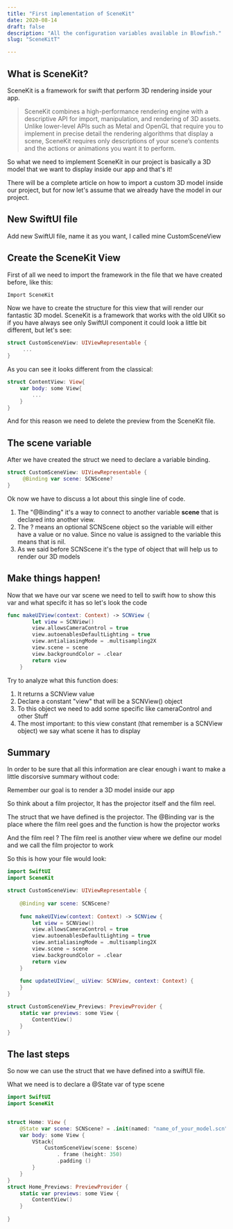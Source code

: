 ```yaml
---
title: "First implementation of SceneKit"
date: 2020-08-14
draft: false
description: "All the configuration variables available in Blowfish."
slug: "SceneKitT"

---
```


## What is SceneKit?

SceneKit is a framework for swift that perform 3D rendering inside your app.

> SceneKit combines a high-performance rendering engine with a descriptive API for import, manipulation, and rendering of 3D assets. Unlike lower-level APIs such as Metal and OpenGL that require you to implement in precise detail the rendering algorithms that display a scene, SceneKit requires only descriptions of your scene’s contents and the actions or animations you want it to perform.

So what we need to implement SceneKit in our project is basically a 3D model that we want to display inside our app and that's it!

There will be a complete article on how to import a custom 3D model inside our project, but for now let's assume that we already have the model in our project.

## New SwiftUI file

Add new SwiftUI file, name it as you want, I called mine CustomSceneView

## Create the SceneKit View

First of all we need to import the framework in the file that we have created before, like this:

```swift
Import SceneKit

```

Now we have to create the structure for this view that will render our fantastic 3D model. SceneKit is a framework that works with the old UIKit so if you have always see only SwiftUI component it could look a little bit different, but let's see:

```swift
struct CustomSceneView: UIViewRepresentable {
     ...
}
```


As you can see it looks different from the classical:

```swift
struct ContentView: View{
    var body: some View{
        ...
    }
}
```

And for this reason we need to delete the preview from the SceneKit file.

## The scene variable

After we have created the struct we need to declare a variable binding.

```swift
struct CustomSceneView: UIViewRepresentable {
     @Binding var scene: SCNScene?
}
```

Ok now we have to discuss a lot about this single line of code.

1. The "@Binding" it's a way to connect to another variable **scene** that is declared into another view.
2. The ? means an optional SCNScene object so the variable will either have a value or no value. Since no value is assigned to the variable this means that is nil.
3. As we said before SCNScene it's the type of object that will help us to render our 3D models






## Make things happen!

Now that we have our var scene we need to tell to swift how to show this var and what specifc it has so let's look the code

```swift
func makeUIView(context: Context) -> SCNView {
        let view = SCNView()
        view.allowsCameraControl = true
        view.autoenablesDefaultLighting = true
        view.antialiasingMode = .multisampling2X
        view.scene = scene
        view.backgroundColor = .clear
        return view
    }
```

Try to analyze what this function does:

1. It returns a SCNView value
2. Declare a constant "view" that will be a SCNView() object
3. To this object we need to add some specific like cameraControl and other Stuff
4. The most important: to this view constant (that remember is a SCNView object) we say what scene it has to display


## Summary

In order to be sure that all this information are clear enough i want to make a little discorsive summary without code:

Remember our goal is to render a 3D model inside our app

So think about a film projector, It has the projector itself and the film reel.

The struct that we have defined is the projector.
The @Binding var is the place where the film reel goes and the function is how the projector works

And the film reel ?
The film reel is another view where we define our model and we call the film projector to work

So this is how your file would look:

```swift
import SwiftUI
import SceneKit

struct CustomSceneView: UIViewRepresentable {
    
    @Binding var scene: SCNScene?
    
    func makeUIView(context: Context) -> SCNView {
        let view = SCNView()
        view.allowsCameraControl = true
        view.autoenablesDefaultLighting = true
        view.antialiasingMode = .multisampling2X
        view.scene = scene
        view.backgroundColor = .clear
        return view
    }
    
    func updateUIView(_ uiView: SCNView, context: Context) {
    }
}

struct CustomSceneView_Previews: PreviewProvider {
    static var previews: some View {
        ContentView()
    }
}
```

## The last steps

So now we can use the struct that we have defined into a swiftUI file.

What we need is to declare a @State var of type scene



```swift
import SwiftUI
import SceneKit


struct Home: View {
    @State var scene: SCNScene? = .init(named: "name_of_your_model.scn")
    var body: some View {
        VStack{
            CustomSceneView(scene: $scene)
                . frame (height: 350)
                .padding ()
        }
    }
}
struct Home_Previews: PreviewProvider {
    static var previews: some View {
        ContentView()
    }
    
}
```

